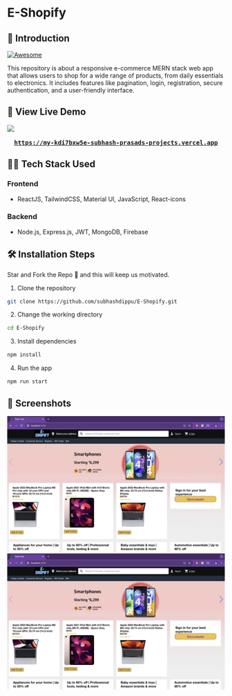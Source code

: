# E-Shopify

## 📌 Introduction

[![Awesome](https://awesome.re/badge.svg)](https://awesome.re)

This repository is about a responsive e-commerce MERN stack web app that allows users to shop for a wide range of products, from daily essentials to electronics. It includes features like pagination, login, registration, secure authentication, and a user-friendly interface.

## 🚀 View Live Demo

<img src="https://img.shields.io/badge/website-up-greene" />

<pre><center><a href="https://my-kdi7bxw5e-subhash-prasads-projects.vercel.app"><b>https://my-kdi7bxw5e-subhash-prasads-projects.vercel.app</b></a></center></pre>

## 👨‍💻 Tech Stack Used

### Frontend
 - ReactJS, TailwindCSS, Material UI, JavaScript, React-icons
### Backend
 - Node.js, Express.js, JWT, MongoDB, Firebase

## 🛠️ Installation Steps

Star and Fork the Repo 🌟 and this will keep us motivated.

1. Clone the repository

```bash
git clone https://github.com/subhashdippu/E-Shopify.git
```

2. Change the working directory

```bash
cd E-Shopify
```

3. Install dependencies

```bash
npm install
```

4. Run the app

```bash
npm run start
```

## 📸 Screenshots

<img src='./My-app/src/Image/Screenshot1.png'/>
<img src='./My-app/src/Image/Screenshot1.png'/>

